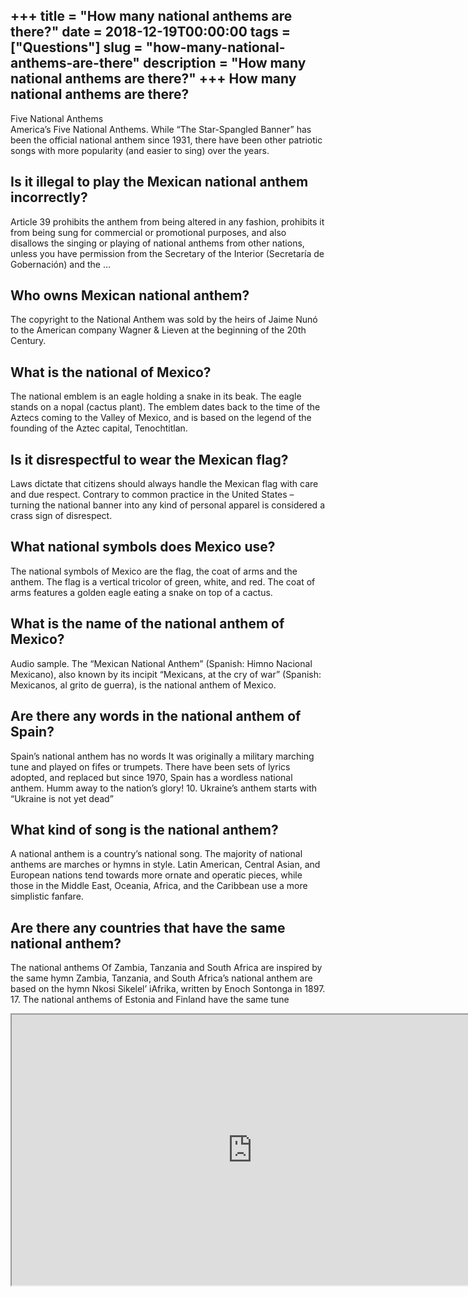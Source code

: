 +++
title = "How many national anthems are there?"
date = 2018-12-19T00:00:00
tags = ["Questions"]
slug = "how-many-national-anthems-are-there"
description = "How many national anthems are there?"
+++
How many national anthems are there?
------------------------------------

Five National Anthems  
America’s Five National Anthems. While “The Star-Spangled Banner” has been the official national anthem since 1931, there have been other patriotic songs with more popularity (and easier to sing) over the years.

Is it illegal to play the Mexican national anthem incorrectly?
--------------------------------------------------------------

Article 39 prohibits the anthem from being altered in any fashion, prohibits it from being sung for commercial or promotional purposes, and also disallows the singing or playing of national anthems from other nations, unless you have permission from the Secretary of the Interior (Secretaría de Gobernación) and the …

Who owns Mexican national anthem?
---------------------------------

The copyright to the National Anthem was sold by the heirs of Jaime Nunó to the American company Wagner &amp; Lieven at the beginning of the 20th Century.

What is the national of Mexico?
-------------------------------

The national emblem is an eagle holding a snake in its beak. The eagle stands on a nopal (cactus plant). The emblem dates back to the time of the Aztecs coming to the Valley of Mexico, and is based on the legend of the founding of the Aztec capital, Tenochtitlan.

Is it disrespectful to wear the Mexican flag?
---------------------------------------------

Laws dictate that citizens should always handle the Mexican flag with care and due respect. Contrary to common practice in the United States – turning the national banner into any kind of personal apparel is considered a crass sign of disrespect.

What national symbols does Mexico use?
--------------------------------------

The national symbols of Mexico are the flag, the coat of arms and the anthem. The flag is a vertical tricolor of green, white, and red. The coat of arms features a golden eagle eating a snake on top of a cactus.

What is the name of the national anthem of Mexico?
--------------------------------------------------

Audio sample. The “Mexican National Anthem” (Spanish: Himno Nacional Mexicano), also known by its incipit “Mexicans, at the cry of war” (Spanish: Mexicanos, al grito de guerra), is the national anthem of Mexico.

Are there any words in the national anthem of Spain?
----------------------------------------------------

Spain’s national anthem has no words It was originally a military marching tune and played on fifes or trumpets. There have been sets of lyrics adopted, and replaced but since 1970, Spain has a wordless national anthem. Humm away to the nation’s glory! 10. Ukraine’s anthem starts with “Ukraine is not yet dead”

What kind of song is the national anthem?
-----------------------------------------

A national anthem is a country’s national song. The majority of national anthems are marches or hymns in style. Latin American, Central Asian, and European nations tend towards more ornate and operatic pieces, while those in the Middle East, Oceania, Africa, and the Caribbean use a more simplistic fanfare.

Are there any countries that have the same national anthem?
-----------------------------------------------------------

The national anthems Of Zambia, Tanzania and South Africa are inspired by the same hymn Zambia, Tanzania, and South Africa’s national anthem are based on the hymn Nkosi Sikelel’ iAfrika, written by Enoch Sontonga in 1897. 17. The national anthems of Estonia and Finland have the same tune

<iframe allow="accelerometer; autoplay; clipboard-write; encrypted-media; gyroscope; picture-in-picture" allowfullscreen="" class="__youtube_prefs__  epyt-is-override  no-lazyload" data-no-lazy="1" data-origheight="433" data-origwidth="770" data-skipgform_ajax_framebjll="" height="433" id="_ytid_67902" loading="lazy" src="https://www.youtube.com/embed/Q8T9g7memUk?enablejsapi=1&autoplay=0&cc_load_policy=0&cc_lang_pref=&iv_load_policy=1&loop=0&modestbranding=0&rel=1&fs=1&playsinline=0&autohide=2&theme=dark&color=red&controls=1&" title="YouTube player" width="770"></iframe>